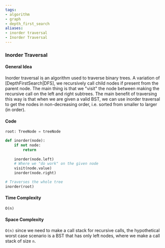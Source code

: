 ```yaml
---
tags:
- algorithm
- graph
- depth_first_search
aliases:
- inorder traversal
- Inorder Traversal
---
```

### Inorder Traversal

#### General Idea
Inorder traversal is an algorithm used to traverse binary trees. A variation of [DepthFirstSearch|DFS], we recursively call child nodes if present from the parent node. The main thing is that we "visit" the node between making the recursive call on the left and right subtrees. 
The main benefit of traversing this way is that when we are given a valid BST, we can use inorder traversal to get the nodes in non-decreasing order, i.e. sorted from smaller to larger (in order).

#### Code
```python
root: TreeNode = treeNode

def inorder(node):
    if not node:
        return
    
    inorder(node.left)
    # Where we "do work" on the given node
    visit(node.value)
    inorder(node.right)

# Traverses the whole tree
inorder(root)
```

#### Time Complexity
`O(n)`

#### Space Complexity 
`O(n)` since we need to make a call stack for recursive calls, the hypothetical worst case scenario is a BST that has only left nodes, where we make a call stack of size `n`.